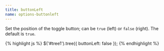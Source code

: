 ```yaml
---
title: buttonLeft
name: options-buttonleft
---
```


Set the position of the toggle button; can be `true` (left) or `false` (right). The default is `true`.

{% highlight js %}
$('#tree1').tree({
buttonLeft: false
});
{% endhighlight %}
